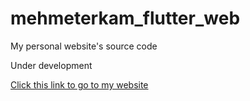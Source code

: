 # mehmeterkam_flutter_web

My personal website's source code

Under development

[Click this link to go to my website](https://mehmeterkam.github.io/index.html)
